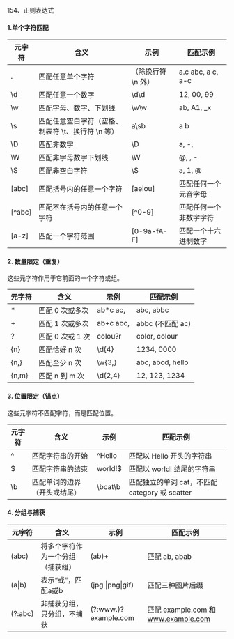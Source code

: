 154、正则表达式

#### 1.单个字符匹配

|元字符|含义|示例|匹配示例|
|---|---|---|---|
|.	|匹配任意单个字符|          （除换行符 \n 外）|	a.c	abc, a c, a-c|
|\d	|匹配任意一个数字|          \d\d	|12, 00, 99|
|\w	|匹配字母、数字、下划线	|   \w\w	 | ab, A1, _x|
|\s	|匹配任意空白字符（空格、制表符 \t、换行符 \n 等）	|a\sb	|a b|
|\D	|匹配非数字	|\D|	a, -, |
|\W	|匹配非字母数字下划线	|\W	|@, , -|
|\S	|匹配非空白字符	|\S	|a, 1, @|
|[abc]	|匹配括号内的任意一个字符	|[aeiou]	|匹配任何一个元音字母
|[^abc]	|匹配不在括号内的任意一个字符	|[^0-9]	|匹配任何一个非数字字符
|[a-z]	|匹配一个字符范围	|[0-9a-fA-F]	|匹配一个十六进制数字

#### 2. 数量限定（重复）
这些元字符作用于它前面的一个字符或组。

|元字符	|含义|	示例|	匹配示例|
|---|---|---|---|
|  *	|  匹配 0 次或多次	|  ab*c	ac,  |  abc, abbc           |  
|  +	|  匹配 1 次或多次	|  ab+c	abc, |  abbc (不匹配 ac)     |  
|  ?	|  匹配 0 次或 1 次	|  colou?r	 |  color, colour       |  
|  {n}	|  匹配恰好 n 次	|  \d{4}	 |  1234, 0000          |  
|  {n,}	|  匹配至少 n 次	|  \w{3,}	 |  abc, abcd, hello    |  
|  {n,m}|  匹配 n 到 m 次	|  \d{2,4}	 |  12, 123, 1234       |  

#### 3. 位置限定（锚点）
这些元字符不匹配字符，而是匹配位置。

|  元字符	|  含义	|  示例|  	匹配示例|  
|---|---|---|---|
|  ^	|  匹配字符串的开始	|  ^Hello	|  匹配以 Hello 开头的字符串|  
|  $	|  匹配字符串的结束	|  world!$	|  匹配以 world! 结尾的字符串|  
|  \b	|  匹配单词的边界（开头或结尾）	|  \bcat\b	|  匹配独立的单词 cat，不匹配 category 或 scatter|  

#### 4. 分组与捕获
|  元字符	|  含义	|  示例|  匹配示例| 
|---|---|---|---|
|  (abc)	|  将多个字符作为一个分组（捕获组）	|  (ab)+ |  匹配 ab, abab|  
|  (a\|b) |  表示“或”，匹配a或b  | (jpg	\|png\|gif)  |   匹配三种图片后缀|  匹配三种图片后缀
|  (?:abc)	|  非捕获分组，只分组，不捕获	|  (?:www\.)?example.com |  匹配 example.com 和 www.example.com|  